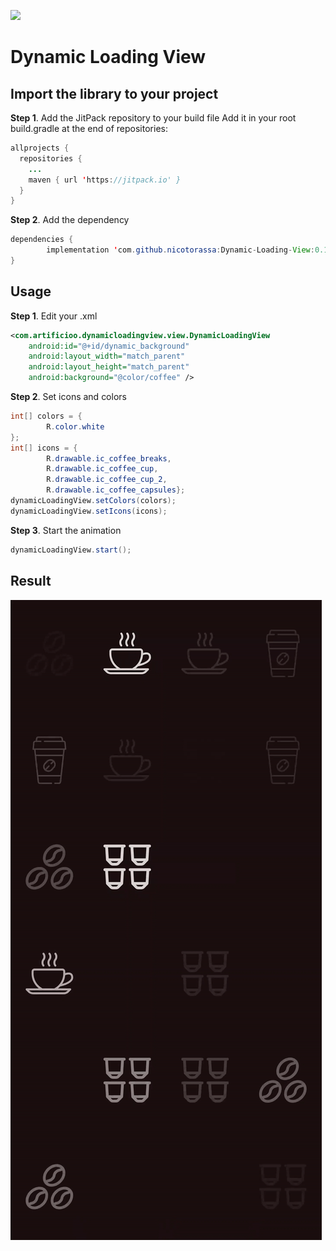 [![](https://jitpack.io/v/nicotorassa/Dynamic-Loading-View.svg)](https://jitpack.io/#nicotorassa/Dynamic-Loading-View)
# Dynamic Loading View

## Import the library to your project

**Step 1**. Add the JitPack repository to your build file
Add it in your root build.gradle at the end of repositories:

```java
allprojects {
  repositories {
    ...
    maven { url 'https://jitpack.io' }
  }
}
```
**Step 2**. Add the dependency
```java
dependencies {
        implementation 'com.github.nicotorassa:Dynamic-Loading-View:0.1.2'
}
```

## Usage

**Step 1**. Edit your .xml
```xml
<com.artificioo.dynamicloadingview.view.DynamicLoadingView
    android:id="@+id/dynamic_background"
    android:layout_width="match_parent"
    android:layout_height="match_parent"
    android:background="@color/coffee" />
```

**Step 2**. Set icons and colors
```java
int[] colors = {
        R.color.white
};
int[] icons = {
        R.drawable.ic_coffee_breaks,
        R.drawable.ic_coffee_cup,
        R.drawable.ic_coffee_cup_2,
        R.drawable.ic_coffee_capsules};
dynamicLoadingView.setColors(colors);
dynamicLoadingView.setIcons(icons);
```
**Step 3**. Start the animation
```java
dynamicLoadingView.start();
```

## Result
![Coffee Loading](screenshots/coffee-loading.gif)
